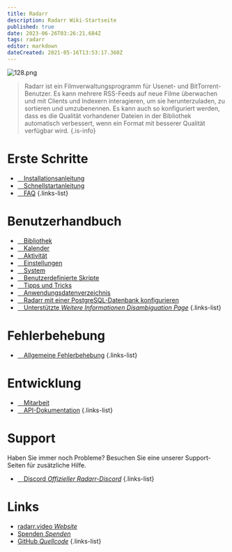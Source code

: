 ```yaml
---
title: Radarr
description: Radarr Wiki-Startseite
published: true
date: 2023-06-26T03:26:21.684Z
tags: radarr
editor: markdown
dateCreated: 2021-05-16T13:53:17.360Z
---
```


![128.png](/assets/radarr/logos/128.png)

> Radarr ist ein Filmverwaltungsprogramm für Usenet- und BitTorrent-Benutzer. Es kann mehrere RSS-Feeds auf neue Filme überwachen und mit Clients und Indexern interagieren, um sie herunterzuladen, zu sortieren und umzubenennen. Es kann auch so konfiguriert werden, dass es die Qualität vorhandener Dateien in der Bibliothek automatisch verbessert, wenn ein Format mit besserer Qualität verfügbar wird.
{.is-info}

# Erste Schritte

- [<i class="fas fa-plus-square"></i>&emsp;Installationsanleitung](/radarr/installation)
- [<i class="fas fa-book-open"></i>&emsp;Schnellstartanleitung](/radarr/quick-start-guide)
- [<i class="far fa-question-circle"></i>&emsp;FAQ](/radarr/faq)
{.links-list}

# Benutzerhandbuch

- [<i class="fas fa-play"></i>&emsp;Bibliothek](/radarr/library)
- [<i class="fas fa-calendar-alt"></i>&emsp;Kalender](/radarr/calendar)
- [<i class="fas fa-clock"></i>&emsp;Aktivität](/radarr/activity)
- [<i class="fas fa-cogs"></i>&emsp;Einstellungen](/radarr/settings)
- [<i class="fas fa-laptop"></i>&emsp;System](/radarr/system)
- [<i class="fas fa-scroll"></i>&emsp;Benutzerdefinierte Skripte](/radarr/custom-scripts)
- [<i class="fas fa-gifts"></i>&emsp;Tipps und Tricks](/radarr/tips-and-tricks)
- [<i class="fas fa-database"></i>&emsp;Anwendungsdatenverzeichnis](/radarr/appdata-directory)
- [<i class="fas fa-server"></i>&emsp;Radarr mit einer PostgreSQL-Datenbank konfigurieren](/radarr/postgres-setup)
- [<i class="fas fa-cogs"></i>&emsp;Unterstützte *Weitere Informationen Disambiguation Page*](/radarr/supported)
{.links-list}

# Fehlerbehebung

- [<i class="far fa-life-ring"></i>&emsp;Allgemeine Fehlerbehebung](/radarr/troubleshooting)
{.links-list}

# Entwicklung

- [<i class="fas fa-laptop-code"></i>&emsp;Mitarbeit](/radarr/contributing)
- [<i class="fas fa-book"></i>&emsp;API-Dokumentation](https://radarr.video/docs/api/#/)
{.links-list}

# Support

Haben Sie immer noch Probleme? Besuchen Sie eine unserer Support-Seiten für zusätzliche Hilfe.

- [<i class="fab fa-discord"></i>&emsp;Discord *Offizieller Radarr-Discord*](https://radarr.video/discord)
{.links-list}

# Links

- [radarr.video *Website*](https://radarr.video)
- [Spenden *Spenden*](https://radarr.video/donate)
- [GitHub *Quellcode*](https://github.com/radarr/radarr)
{.links-list}